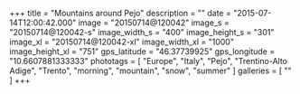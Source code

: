 +++
title = "Mountains around Pejo"
description = ""
date = "2015-07-14T12:00:42.000"
image = "20150714@120042"
image_s = "20150714@120042-s"
image_width_s = "400"
image_height_s = "301"
image_xl = "20150714@120042-xl"
image_width_xl = "1000"
image_height_xl = "751"
gps_latitude = "46.37739925"
gps_longitude = "10.6607881333333"
phototags = [ "Europe", "Italy", "Pejo", "Trentino-Alto Adige", "Trento", "morning", "mountain", "snow", "summer" ]
galleries = [ "" ]
+++
